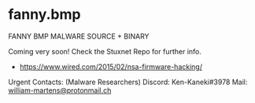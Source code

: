 # fanny.bmp
FANNY BMP MALWARE SOURCE + BINARY 

Coming very soon! Check the Stuxnet Repo for further info. 


















- https://www.wired.com/2015/02/nsa-firmware-hacking/










Urgent Contacts: (Malware Researchers)
Discord: Ken-Kaneki#3978
Mail:    william-martens@protonmail.ch


